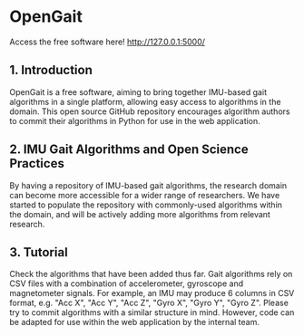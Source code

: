 # OpenGait

Access the free software here!
http://127.0.0.1:5000/


## 1. Introduction
OpenGait is a free software, aiming to bring together IMU-based gait algorithms in a single platform, allowing easy access to algorithms in the domain. This open source GitHub repository encourages algorithm authors to commit their algorithms in Python for use in the web application.

## 2. IMU Gait Algorithms and Open Science Practices
By having a repository of IMU-based gait algorithms, the research domain can become more accessible for a wider range of researchers. We have started to populate the repository with commonly-used algorithms within the domain, and will be actively adding more algorithms from relevant research. 

## 3. Tutorial
Check the algorithms that have been added thus far. Gait algorithms rely on CSV files with a combination of accelerometer, gyroscope and magnetometer signals. For example, an IMU may produce 6 columns in CSV format, e.g. "Acc X", "Acc Y", "Acc Z", "Gyro X", "Gyro Y", "Gyro Z". Please try to commit algorithms with a similar structure in mind. However, code can be adapted for use within the web application by the internal team.
